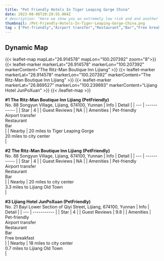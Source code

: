 ```yaml
---
title: "Pet Friendly Hotels In Tiger Leaping Gorge China"
date: 2023-08-06T20:29:55.084Z
# description: "Here we show you an extremely low risk and and another medium risk approach to earn passive income "
thumbnail: /Pet-Friendly-Hotels-In-Tiger-Leaping-Gorge-China.png
tag : ["Pet-friendly","Airport transfer","Restaurant","Bar","Free breakfast"]
---
```


## Dynamic Map
{{< leaflet-map  mapLat="26.914578" mapLon="100.207392" zoom="8">}}
    {{< leaflet-marker markerLat="26.914578" markerLon="100.207392" markerContent="The Ritz-Man Boutique Inn Lijiang" >}}
    {{< leaflet-marker markerLat="26.914578" markerLon="100.207392" markerContent="The Ritz-Man Boutique Inn Lijiang" >}}
    {{< leaflet-marker markerLat="26.869527" markerLon="100.239693" markerContent="Lijiang Hotel JunPoXuan" >}}
{{< /leaflet-map >}}


**#1 The Ritz-Man Boutique Inn Lijiang (PetFriendly)**<br>No. 88 Songyun Village, Lijiang, 674100, Yunnan
| Info | Detail |
| --- | ----------- |
| Star | 4 |
| Guest Reviews | NA |
| Amenities | Pet-friendly<br>Airport transfer<br>Restaurant<br>Bar<br> |
| Nearby | 20 miles to Tiger Leaping Gorge<br>20 miles to city center<br> |

**#2 The Ritz-Man Boutique Inn Lijiang (PetFriendly)**<br>No. 88 Songyun Village, Lijiang, 674100, Yunnan
| Info | Detail |
| --- | ----------- |
| Star | 4 |
| Guest Reviews | NA |
| Amenities | Pet-friendly<br>Airport transfer<br>Restaurant<br>Bar<br> |
| Nearby | 20 miles to city center<br>3.3 miles to Lijiang Old Town<br> |

**#3 Lijiang Hotel JunPoXuan (PetFriendly)**<br>No. 21 Bayi Lower Section of Qiyi Street, Lijiang, 674100, Yunnan
| Info | Detail |
| --- | ----------- |
| Star | 4 |
| Guest Reviews | 9.8 |
| Amenities | Pet-friendly<br>Airport transfer<br>Restaurant<br>Bar<br>Free breakfast<br> |
| Nearby | 18 miles to city center<br>0.7 miles to Lijiang Old Town<br> |


